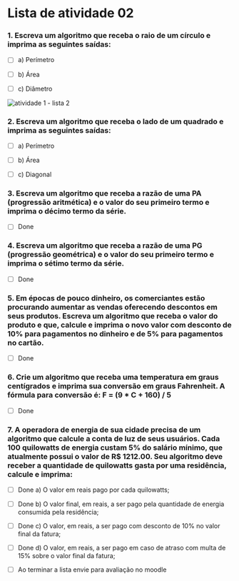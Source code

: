 # Lista de atividade 02

### 1. Escreva um algoritmo que receba o raio de um círculo e imprima as seguintes saídas:

- [ ] a) Perímetro

- [ ] b) Área

- [ ] c) Diâmetro

![atividade 1 - lista 2 ](https://github.com/ifmscb-ads-turma-1229/primeiro-semestre/blob/main/doc/img/list-02-exer01.png)

### 2. Escreva um algoritmo que receba o lado de um quadrado e imprima as seguintes saídas:

- [ ] a) Perímetro

- [ ] b) Área

- [ ] c) Diagonal

### 3. Escreva um algoritmo que receba a razão de uma PA (progressão aritmética) e o valor do seu primeiro termo e imprima o décimo termo da série.

- [ ] Done

### 4. Escreva um algoritmo que receba a razão de uma PG (progressão geométrica) e o valor do seu primeiro termo e imprima o sétimo termo da série.

- [ ] Done

### 5. Em épocas de pouco dinheiro, os comerciantes estão procurando aumentar as vendas oferecendo descontos em seus produtos. Escreva um algoritmo que receba o valor do produto e que, calcule e imprima o novo valor com desconto de 10% para pagamentos no dinheiro e de 5% para pagamentos no cartão.

- [ ] Done

### 6. Crie um algoritmo que receba uma temperatura em graus centígrados e imprima sua conversão em graus Fahrenheit. A fórmula para conversão é: F = (9 \* C + 160) / 5

- [ ] Done

### 7. A operadora de energia de sua cidade precisa de um algoritmo que calcule a conta de luz de seus usuários. Cada 100 quilowatts de energia custam 5% do salário mínimo, que atualmente possui o valor de R$ 1212.00. Seu algoritmo deve receber a quantidade de quilowatts gasta por uma residência, calcule e imprima:

- [ ] Done a) O valor em reais pago por cada quilowatts;

- [ ] Done b) O valor final, em reais, a ser pago pela quantidade de energia consumida pela residência;

- [ ] Done c) O valor, em reais, a ser pago com desconto de 10% no valor final da fatura;

- [ ] Done d) O valor, em reais, a ser pago em caso de atraso com multa de 15% sobre o valor final da fatura;

- [ ] Ao terminar a lista envie para avaliação no moodle
